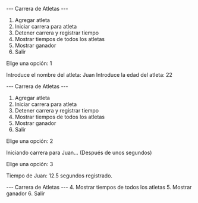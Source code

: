 --- Carrera de Atletas ---

1. Agregar atleta
2. Iniciar carrera para atleta
3. Detener carrera y registrar tiempo
4. Mostrar tiempos de todos los atletas
5. Mostrar ganador
6. Salir

Elige una opción: 1

Introduce el nombre del atleta: Juan
Introduce la edad del atleta: 22

--- Carrera de Atletas ---

1. Agregar atleta
2. Iniciar carrera para atleta
3. Detener carrera y registrar tiempo
4. Mostrar tiempos de todos los atletas
5. Mostrar ganador
6. Salir

Elige una opción: 2

Iniciando carrera para Juan...
(Después de unos segundos)

Elige una opción: 3

Tiempo de Juan: 12.5 segundos registrado.

--- Carrera de Atletas --- 4. Mostrar tiempos de todos los atletas 5. Mostrar ganador 6. Salir

